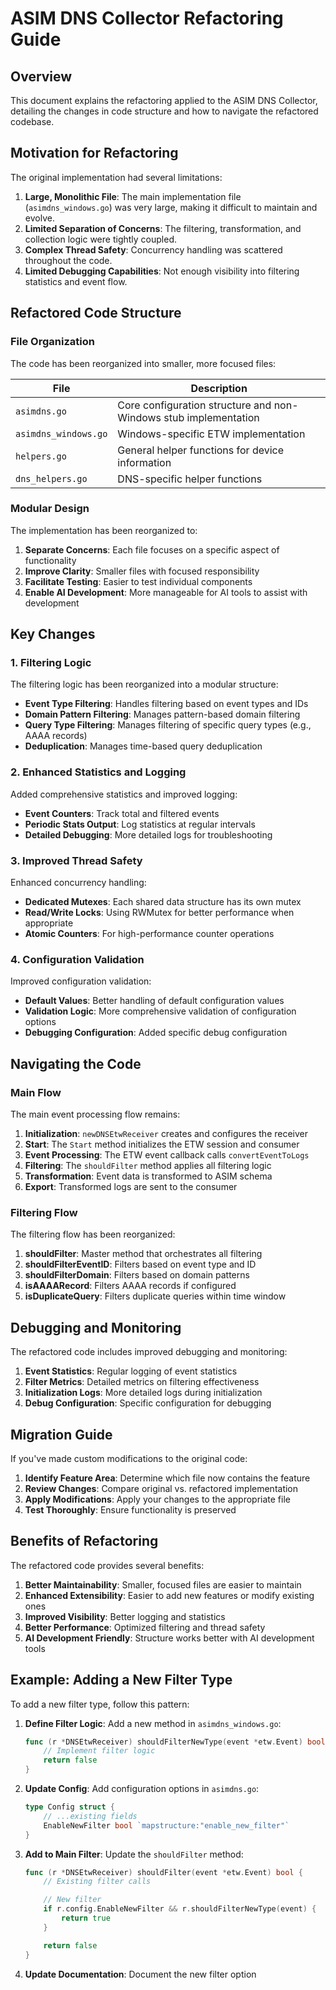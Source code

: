 # ASIM DNS Collector Refactoring Guide

## Overview

This document explains the refactoring applied to the ASIM DNS Collector, detailing the changes in code structure and how to navigate the refactored codebase.

## Motivation for Refactoring

The original implementation had several limitations:

1. **Large, Monolithic File**: The main implementation file (`asimdns_windows.go`) was very large, making it difficult to maintain and evolve.
2. **Limited Separation of Concerns**: The filtering, transformation, and collection logic were tightly coupled.
3. **Complex Thread Safety**: Concurrency handling was scattered throughout the code.
4. **Limited Debugging Capabilities**: Not enough visibility into filtering statistics and event flow.

## Refactored Code Structure

### File Organization

The code has been reorganized into smaller, more focused files:

| File                 | Description                                                      |
| -------------------- | ---------------------------------------------------------------- |
| `asimdns.go`         | Core configuration structure and non-Windows stub implementation |
| `asimdns_windows.go` | Windows-specific ETW implementation                              |
| `helpers.go`         | General helper functions for device information                  |
| `dns_helpers.go`     | DNS-specific helper functions                                    |

### Modular Design

The implementation has been reorganized to:

1. **Separate Concerns**: Each file focuses on a specific aspect of functionality
2. **Improve Clarity**: Smaller files with focused responsibility
3. **Facilitate Testing**: Easier to test individual components
4. **Enable AI Development**: More manageable for AI tools to assist with development

## Key Changes

### 1. Filtering Logic

The filtering logic has been reorganized into a modular structure:

- **Event Type Filtering**: Handles filtering based on event types and IDs
- **Domain Pattern Filtering**: Manages pattern-based domain filtering
- **Query Type Filtering**: Manages filtering of specific query types (e.g., AAAA records)
- **Deduplication**: Manages time-based query deduplication

### 2. Enhanced Statistics and Logging

Added comprehensive statistics and improved logging:

- **Event Counters**: Track total and filtered events
- **Periodic Stats Output**: Log statistics at regular intervals
- **Detailed Debugging**: More detailed logs for troubleshooting

### 3. Improved Thread Safety

Enhanced concurrency handling:

- **Dedicated Mutexes**: Each shared data structure has its own mutex
- **Read/Write Locks**: Using RWMutex for better performance when appropriate
- **Atomic Counters**: For high-performance counter operations

### 4. Configuration Validation

Improved configuration validation:

- **Default Values**: Better handling of default configuration values
- **Validation Logic**: More comprehensive validation of configuration options
- **Debugging Configuration**: Added specific debug configuration

## Navigating the Code

### Main Flow

The main event processing flow remains:

1. **Initialization**: `newDNSEtwReceiver` creates and configures the receiver
2. **Start**: The `Start` method initializes the ETW session and consumer
3. **Event Processing**: The ETW event callback calls `convertEventToLogs`
4. **Filtering**: The `shouldFilter` method applies all filtering logic
5. **Transformation**: Event data is transformed to ASIM schema
6. **Export**: Transformed logs are sent to the consumer

### Filtering Flow

The filtering flow has been reorganized:

1. **shouldFilter**: Master method that orchestrates all filtering
2. **shouldFilterEventID**: Filters based on event type and ID
3. **shouldFilterDomain**: Filters based on domain patterns
4. **isAAAARecord**: Filters AAAA records if configured
5. **isDuplicateQuery**: Filters duplicate queries within time window

## Debugging and Monitoring

The refactored code includes improved debugging and monitoring:

1. **Event Statistics**: Regular logging of event statistics
2. **Filter Metrics**: Detailed metrics on filtering effectiveness
3. **Initialization Logs**: More detailed logs during initialization
4. **Debug Configuration**: Specific configuration for debugging

## Migration Guide

If you've made custom modifications to the original code:

1. **Identify Feature Area**: Determine which file now contains the feature
2. **Review Changes**: Compare original vs. refactored implementation
3. **Apply Modifications**: Apply your changes to the appropriate file
4. **Test Thoroughly**: Ensure functionality is preserved

## Benefits of Refactoring

The refactored code provides several benefits:

1. **Better Maintainability**: Smaller, focused files are easier to maintain
2. **Enhanced Extensibility**: Easier to add new features or modify existing ones
3. **Improved Visibility**: Better logging and statistics
4. **Better Performance**: Optimized filtering and thread safety
5. **AI Development Friendly**: Structure works better with AI development tools

## Example: Adding a New Filter Type

To add a new filter type, follow this pattern:

1. **Define Filter Logic**: Add a new method in `asimdns_windows.go`:
   
   ```go
   func (r *DNSEtwReceiver) shouldFilterNewType(event *etw.Event) bool {
       // Implement filter logic
       return false
   }
   ```

2. **Update Config**: Add configuration options in `asimdns.go`:
   
   ```go
   type Config struct {
       // ...existing fields
       EnableNewFilter bool `mapstructure:"enable_new_filter"`
   }
   ```

3. **Add to Main Filter**: Update the `shouldFilter` method:
   
   ```go
   func (r *DNSEtwReceiver) shouldFilter(event *etw.Event) bool {
       // Existing filter calls
   
       // New filter
       if r.config.EnableNewFilter && r.shouldFilterNewType(event) {
           return true
       }
   
       return false
   }
   ```

4. **Update Documentation**: Document the new filter option
